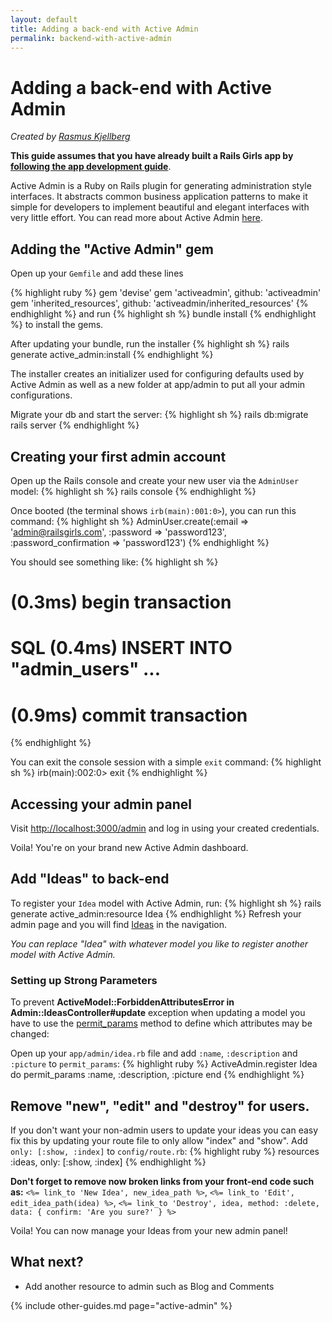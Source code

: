 ```yaml
---
layout: default
title: Adding a back-end with Active Admin
permalink: backend-with-active-admin
---
```


# Adding a back-end with Active Admin

*Created by [Rasmus Kjellberg](https://www.rasmuskjellberg.se)*

**This guide assumes that you have already built a Rails Girls app by** [**following the app development guide**](/app).

Active Admin is a Ruby on Rails plugin for generating administration style interfaces. It abstracts common business application patterns to make it simple for developers to implement beautiful and elegant interfaces with very little effort. You can read more about Active Admin [here](http://activeadmin.info/).

## Adding the "Active Admin" gem
Open up your `Gemfile` and add these lines

{% highlight ruby %}
gem 'devise'
gem 'activeadmin', github: 'activeadmin'
gem 'inherited_resources', github: 'activeadmin/inherited_resources'
{% endhighlight %}
and run
{% highlight sh %}
bundle install
{% endhighlight %}
to install the gems.

After updating your bundle, run the installer
{% highlight sh %}
rails generate active_admin:install
{% endhighlight %}

The installer creates an initializer used for configuring defaults used by Active Admin as well as a new folder at app/admin to put all your admin configurations.

Migrate your db and start the server:
{% highlight sh %}
rails db:migrate
rails server
{% endhighlight %}

## Creating your first admin account
Open up the Rails console and create your new user via the `AdminUser` model:
{% highlight sh %}
rails console
{% endhighlight %}

Once booted (the terminal shows `irb(main):001:0>`), you can run this command:
{% highlight sh %}
AdminUser.create(:email => 'admin@railsgirls.com', :password => 'password123', :password_confirmation => 'password123')
{% endhighlight %}

You should see something like:
{% highlight sh %}
# (0.3ms)  begin transaction
# SQL (0.4ms)  INSERT INTO "admin_users" ...
# (0.9ms)  commit transaction
{% endhighlight %}

You can exit the console session with a simple `exit` command:
{% highlight sh %}
irb(main):002:0> exit
{% endhighlight %}

## Accessing your admin panel
Visit [http://localhost:3000/admin](http://localhost:3000/admin) and log in using your created credentials.

Voila! You're on your brand new Active Admin dashboard.

## Add "Ideas" to back-end
To register your `Idea` model with Active Admin, run:
{% highlight sh %}
rails generate active_admin:resource Idea
{% endhighlight %}
Refresh your admin page and you will find [Ideas](http://localhost:3000/admin/ideas) in the navigation.

*You can replace "Idea" with whatever model you like to register another model with Active Admin.*

### Setting up Strong Parameters
To prevent **ActiveModel::ForbiddenAttributesError in Admin::IdeasController#update** exception when updating a model you have to use the [permit_params](http://activeadmin.info/docs/2-resource-customization.html) method to define which attributes may be changed:

Open up your `app/admin/idea.rb` file and add `:name`, `:description` and `:picture` to `permit_params`:
{% highlight ruby %}
ActiveAdmin.register Idea do
  permit_params :name, :description, :picture
end
{% endhighlight %}

## Remove "new", "edit" and "destroy" for users.
If you don't want your non-admin users to update your ideas you can easy fix this by updating your route file to only allow "index" and "show". Add `only: [:show, :index]` to `config/route.rb`:
{% highlight ruby %}
resources :ideas, only: [:show, :index]
{% endhighlight %}

**Don't forget to remove now broken links from your front-end code such as:** `<%= link_to 'New Idea', new_idea_path %>`, `<%= link_to 'Edit', edit_idea_path(idea) %>`, `<%= link_to 'Destroy', idea, method: :delete, data: { confirm: 'Are you sure?' } %>`

Voila! You can now manage your Ideas from your new admin panel!

## What next?

* Add another resource to admin such as Blog and Comments

{% include other-guides.md page="active-admin" %}
